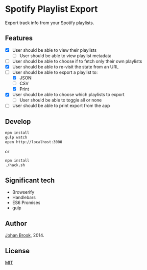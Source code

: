 # Spotify Playlist Export

Export track info from your Spotify playlists.

## Features

- [x] User should be able to view their playlists
  - [ ] User should be able to view playlist metadata
- [ ] User should be able to choose if to fetch only their own playlists
- [x] User should be able to re-visit the state from an URL
- [ ] User should be able to export a playlist to:
  - [x] JSON
  - [ ] CSV
  - [x] Print
- [x] User should be able to choose which playlists to export
  - [ ] User should be able to toggle all or none
- [ ] User should be able to print export from the app

## Develop

```bash
npm install
gulp watch
open http://localhost:3000
```
or
```bash
npm install
./hack.sh
```

## Significant tech

- Browserify
- Handlebars
- ES6 Promises
- gulp

## Author

[Johan Brook](http://github.com/johanbrook), 2014.

## License

[MIT](https://github.com/johanbrook/spotify-playlist-export/blob/master/LICENSE)
